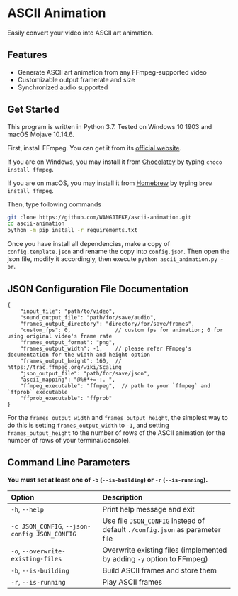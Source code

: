 # ASCII Animation

Easily convert your video into ASCII art animation.

## Features

- Generate ASCII art animation from any FFmpeg-supported video
- Customizable output framerate and size
- Synchronized audio supported

## Get Started

This program is written in Python 3.7. Tested on Windows 10 1903 and macOS Mojave 10.14.6.

First, install FFmpeg. You can get it from its [official website](https://ffmpeg.org/).

If you are on Windows, you may install it from [Chocolatey](https://chocolatey.org/) by typing `choco install ffmpeg`.

If you are on macOS, you may install it from [Homebrew](https://brew.sh/) by typing `brew install ffmpeg`.

Then, type following commands

```sh
git clone https://github.com/WANGJIEKE/ascii-animation.git
cd ascii-animation
python -m pip install -r requirements.txt
```

Once you have install all dependencies, make a copy of `config.template.json` and rename the copy into `config.json`.
Then open the json file, modify it accordingly, then execute `python ascii_animation.py -br`.

## JSON Configuration File Documentation

```jsonc
{
    "input_file": "path/to/video",
    "sound_output_file": "path/for/save/audio",
    "frames_output_directory": "directory/for/save/frames",
    "custom_fps": 0,              // custom fps for animation; 0 for using original video's frame rate
    "frames_output_format": "png",
    "frames_output_width": -1,    // please refer FFmpeg's documentation for the width and height option
    "frames_output_height": 160,  // https://trac.ffmpeg.org/wiki/Scaling
    "json_output_file": "path/for/save/json",
    "ascii_mapping": "@%#*+=-:. ",
    "ffmpeg_executable": "ffmpeg",  // path to your `ffmpeg` and `ffprob` executable
    "ffprob_executable": "ffprob"
}
```

For the `frames_output_width` and `frames_output_height`, the simplest way to do this is setting `frames_output_width` to `-1`,
and setting `frames_output_height` to the number of rows of the ASCII animation (or the number of rows of your terminal/console).

## Command Line Parameters

**You must set at least one of `-b` (`--is-building`) or `-r` (`--is-running`).**

| Option | Description |
|:-|:-|
|`-h`, `--help`| Print help message and exit |
|`-c JSON_CONFIG`, `--json-config JSON_CONFIG`| Use file `JSON_CONFIG` instead of default `./config.json` as parameter file |
|`-o`, `--overwrite-existing-files`| Overwrite existing files (implemented by adding `-y` option to FFmpeg) |
|`-b`, `--is-building`| Build ASCII frames and store them |
|`-r`, `--is-running`| Play ASCII frames |
